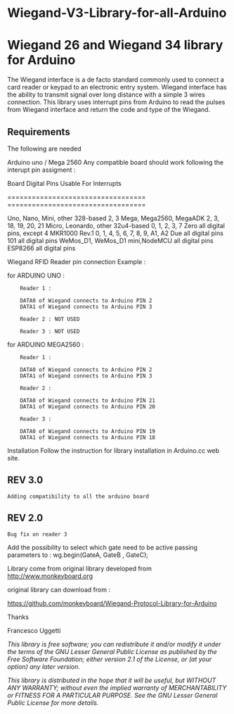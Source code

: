 # Wiegand-V3-Library-for-all-Arduino
# Wiegand 26 and Wiegand 34 library for Arduino


The Wiegand interface is a de facto standard commonly used to connect a card reader or keypad to an electronic entry system. Wiegand interface has the ability to transmit signal over long distance with a simple 3 wires connection. This library uses interrupt pins from Arduino to read the pulses from Wiegand interface and return the code and type of the Wiegand.

## Requirements

The following are needed

Arduino uno / Mega 2560 Any compatible board should work following the interupt pin assigment :


Board						Digital Pins Usable For Interrupts

==================================		==================================

Uno, Nano, Mini, other 328-based		2, 3
Mega, Mega2560, MegaADK				2, 3, 18, 19, 20, 21
Micro, Leonardo, other 32u4-based		0, 1, 2, 3, 7
Zero						all digital pins, except 4
MKR1000 Rev.1					0, 1, 4, 5, 6, 7, 8, 9, A1, A2
Due						all digital pins
101						all digital pins 
WeMos_D1, WeMos_D1 mini,NodeMCU			all digital pins
ESP8266						all digital pins 


Wiegand RFID Reader pin connection Example :

for ARDUINO UNO :

		Reader 1 :
		
		DATA0 of Wiegand connects to Arduino PIN 2 
		DATA1 of Wiegand connects to Arduino PIN 3

		Reader 2 : NOT USED

		Reader 3 : NOT USED

for ARDUINO MEGA2560 :

		Reader 1 :

		DATA0 of Wiegand connects to Arduino PIN 2 
		DATA1 of Wiegand connects to Arduino PIN 3

		Reader 2 :

		DATA0 of Wiegand connects to Arduino PIN 21 
		DATA1 of Wiegand connects to Arduino PIN 20

		Reader 3 :

		DATA0 of Wiegand connects to Arduino PIN 19 
		DATA1 of Wiegand connects to Arduino PIN 18

Installation Follow the instruction for library installation in Arduino.cc web site.



## REV 3.0 

	Adding compatibility to all the arduino board 

## REV 2.0 

	Bug fix on reader 3 

Add the possibility to select which gate need to be active passing parameters to :  wg.begin(GateA, GateB , GateC);






Library come from original library developed from http://www.monkeyboard.org

original library can download from :

https://github.com/monkeyboard/Wiegand-Protocol-Library-for-Arduino

Thanks

Francesco Uggetti

*This library is free software; you can redistribute it and/or modify it under the terms of the GNU Lesser General Public License as published by the Free Software Foundation; either version 2.1 of the License, or (at your option) any later version.*

*This library is distributed in the hope that it will be useful, but WITHOUT ANY WARRANTY; without even the implied warranty of MERCHANTABILITY or FITNESS FOR A PARTICULAR PURPOSE.  See the GNU Lesser General Public License for more details.*
